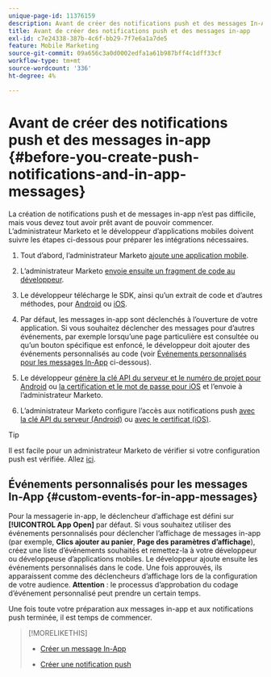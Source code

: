 ```yaml
---
unique-page-id: 11376159
description: Avant de créer des notifications push et des messages In-App - Documents Marketo - Documentation du produit
title: Avant de créer des notifications push et des messages in-app
exl-id: c7e24338-387b-4c6f-bb29-7f7e6a1a7de5
feature: Mobile Marketing
source-git-commit: 09a656c3a0d0002edfa1a61b987bff4c1dff33cf
workflow-type: tm+mt
source-wordcount: '336'
ht-degree: 4%

---
```


# Avant de créer des notifications push et des messages in-app {#before-you-create-push-notifications-and-in-app-messages}

La création de notifications push et de messages in-app n’est pas difficile, mais vous devez tout avoir prêt avant de pouvoir commencer. L’administrateur Marketo et le développeur d’applications mobiles doivent suivre les étapes ci-dessous pour préparer les intégrations nécessaires.

1. Tout d’abord, l’administrateur Marketo [ajoute une application mobile](/help/marketo/product-docs/mobile-marketing/admin/add-a-mobile-app.md).

1. L’administrateur Marketo [envoie ensuite un fragment de code au développeur](/help/marketo/product-docs/mobile-marketing/admin/send-sdk-code-to-a-developer.md).

1. Le développeur télécharge le SDK, ainsi qu’un extrait de code et d’autres méthodes, pour [Android](https://experienceleague.adobe.com/fr/docs/marketo-developer/marketo/mobile/installation#how-to-install-marketo-sdk-on-android) ou [iOS](https://experienceleague.adobe.com/fr/docs/marketo-developer/marketo/mobile/installation#how-to-install-marketo-sdk-on-ios).

1. Par défaut, les messages in-app sont déclenchés à l’ouverture de votre application. Si vous souhaitez déclencher des messages pour d’autres événements, par exemple lorsqu’une page particulière est consultée ou qu’un bouton spécifique est enfoncé, le développeur doit ajouter des événements personnalisés au code (voir [Événements personnalisés pour les messages In-App](#CustomEvents) ci-dessous).

1. Le développeur [génère la clé API du serveur et le numéro de projet pour Android](https://experienceleague.adobe.com/fr/docs/marketo-developer/marketo/mobile/installation#how-to-install-marketo-sdk-on-android) ou [&#x200B; la certification et le mot de passe pour iOS](https://experienceleague.adobe.com/fr/docs/marketo-developer/marketo/mobile/installation#install-marketo-sdk-on-ios) et l’envoie à l’administrateur Marketo.

1. L’administrateur Marketo configure l’accès aux notifications push [avec la clé API du serveur (Android)](/help/marketo/product-docs/mobile-marketing/admin/configure-mobile-app-android-push-access.md) ou [avec le certificat (iOS)](/help/marketo/product-docs/mobile-marketing/admin/configure-mobile-app-ios-push-access.md).

>[!TIP]
>
>Il est facile pour un administrateur Marketo de vérifier si votre configuration push est vérifiée. Allez [ici](/help/marketo/product-docs/mobile-marketing/admin/verify-push-configuration.md).

## Événements personnalisés pour les messages In-App {#custom-events-for-in-app-messages}

Pour la messagerie in-app, le déclencheur d’affichage est défini sur **[!UICONTROL App Open]** par défaut. Si vous souhaitez utiliser des événements personnalisés pour déclencher l’affichage de messages in-app (par exemple, **Clics ajouter au panier**, **Page des paramètres d’affichage**), créez une liste d’événements souhaités et remettez-la à votre développeur ou développeuse d’applications mobiles. Le développeur ajoute ensuite les événements personnalisés dans le code. Une fois approuvés, ils apparaissent comme des déclencheurs d’affichage lors de la configuration de votre audience. **Attention** : le processus d’approbation du codage d’événement personnalisé peut prendre un certain temps.

Une fois toute votre préparation aux messages in-app et aux notifications push terminée, il est temps de commencer.

>[!MORELIKETHIS]
>
>* [Créer un message In-App](/help/marketo/product-docs/mobile-marketing/in-app-messages/creating-in-app-messages/create-an-in-app-message.md)
>
>* [Créer une notification push](/help/marketo/product-docs/mobile-marketing/push-notifications/create-a-push-notification.md)

